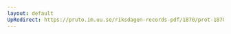 ```yaml
---
layout: default
UpRedirect: https://pruto.im.uu.se/riksdagen-records-pdf/1870/prot-1870--ak--209/prot-1870--ak--209_005.pdf
---
```

